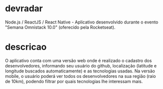 # devradar
Node.js / ReactJS / React Native - Aplicativo desenvolvido durante o evento "Semana Omnistack 10.0" (oferecido pela Rocketseat).

# descricao
O aplicativo conta com uma versão web onde é realizado o cadastro dos desenvolvedores, informando seu usuário do github, localização (latitude e longitude buscados automaticamente) e as tecnologias usadas.
Na versão mobile, o usuário poderá ver todos os desenvolvedores na sua região (raio de 10km), podendo filtrar por quais tecnologias lhe interessam mais.
